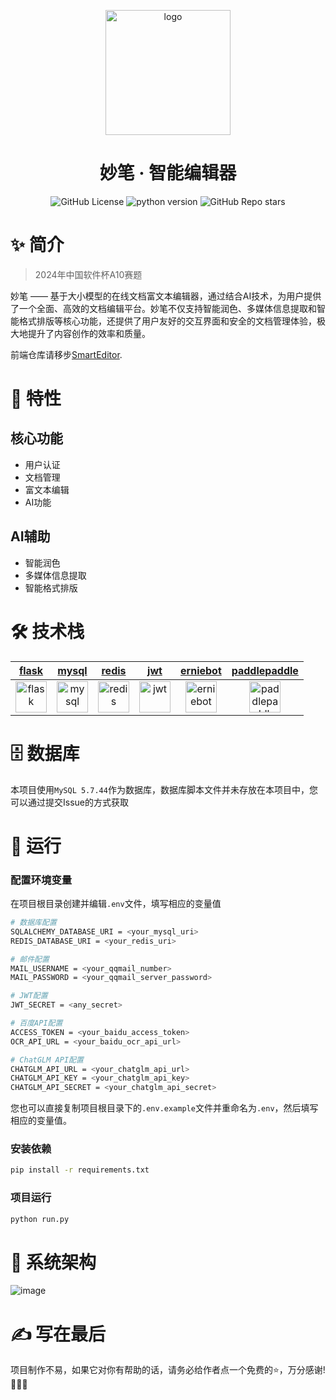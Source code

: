 <div align="center">
    <p align="center">
        <img src="https://github.com/user-attachments/assets/a03b2461-b038-4c51-9b30-281987c540be" alt="logo" width="200" />
    </p>
    <h1 align="center">妙笔 · 智能编辑器</h1>

![GitHub License](https://img.shields.io/github/license/electronic-pig/SmartEditor_backend)
![python version](https://img.shields.io/badge/python-3.8+-orange.svg)
![GitHub Repo stars](https://img.shields.io/github/stars/electronic-pig/SmartEditor_backend)

</div>

# ✨ 简介

> 2024年中国软件杯A10赛题

妙笔 —— 基于大小模型的在线文档富文本编辑器，通过结合AI技术，为用户提供了一个全面、高效的文档编辑平台。妙笔不仅支持智能润色、多媒体信息提取和智能格式排版等核心功能，还提供了用户友好的交互界面和安全的文档管理体验，极大地提升了内容创作的效率和质量。

前端仓库请移步[SmartEditor](https://github.com/electronic-pig/SmartEditor).

# 🎉 特性

## 核心功能

- 用户认证
- 文档管理
- 富文本编辑
- AI功能
  
## AI辅助

- 智能润色
- 多媒体信息提取
- 智能格式排版

# 🛠 技术栈

| [flask](https://flask.palletsprojects.com/en/3.0.x/) | [mysql](https://www.mysql.com/cn/) | [redis](https://redis.io/) | [jwt](https://jwt.io/) | [erniebot](https://ernie-bot-agent.readthedocs.io/zh-cn/stable/) | [paddlepaddle](https://aistudio.baidu.com/overview) |
|:---:|:---:|:---:|:---:|:---:|:---:|
| [<img src="https://github.com/user-attachments/assets/e1ff55a9-f0ff-475d-8aef-82389bc5ebcc" alt="flask" height="50px"/>](https://flask.palletsprojects.com/en/3.0.x/) | [<img src="https://github.com/user-attachments/assets/55d8be2b-18bb-4092-b557-fea3e8a7eef1" alt="mysql" height="50px"/>](https://www.mysql.com/cn/) | [<img src="https://github.com/user-attachments/assets/1e7eeaea-677e-4c46-a1fc-977a70857d89" alt="redis" height="50px"/>](https://redis.io/) | [<img src="https://github.com/user-attachments/assets/7ba63fb8-835e-4f28-8cf9-16e51b07127e" alt="jwt" height="50px"/>](https://jwt.io/) | [<img src="https://github.com/user-attachments/assets/81a50ba6-eeae-48bf-9663-94284b9b3c4d" alt="erniebot" height="50px"/>](https://ernie-bot-agent.readthedocs.io/zh-cn/stable/) | [<img src="https://github.com/user-attachments/assets/93a555e1-83d0-4d0d-8042-1353aea65e97" alt="paddlepaddle" height="50px"/>](https://aistudio.baidu.com/overview) |

# 🗄️ 数据库
本项目使用`MySQL 5.7.44`作为数据库，数据库脚本文件并未存放在本项目中，您可以通过提交Issue的方式获取

# 🚀 运行
### 配置环境变量
在项目根目录创建并编辑`.env`文件，填写相应的变量值
```bash
# 数据库配置
SQLALCHEMY_DATABASE_URI = <your_mysql_uri>
REDIS_DATABASE_URI = <your_redis_uri>

# 邮件配置
MAIL_USERNAME = <your_qqmail_number>
MAIL_PASSWORD = <your_qqmail_server_password>

# JWT配置
JWT_SECRET = <any_secret>

# 百度API配置
ACCESS_TOKEN = <your_baidu_access_token>
OCR_API_URL = <your_baidu_ocr_api_url>

# ChatGLM API配置
CHATGLM_API_URL = <your_chatglm_api_url>
CHATGLM_API_KEY = <your_chatglm_api_key>
CHATGLM_API_SECRET = <your_chatglm_api_secret>
```

您也可以直接复制项目根目录下的`.env.example`文件并重命名为`.env`，然后填写相应的变量值。
### 安装依赖
```sh
pip install -r requirements.txt
```
### 项目运行
```sh
python run.py
```
# 🧩 系统架构
![image](https://github.com/user-attachments/assets/cdf5d549-6873-407c-bc39-3884f3a0a930)

# ✍ 写在最后
项目制作不易，如果它对你有帮助的话，请务必给作者点一个免费的⭐，万分感谢!🙏🙏🙏

